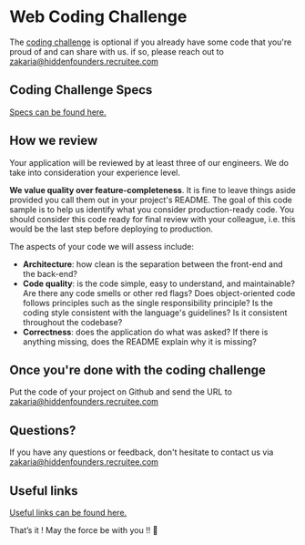 # Web Coding Challenge

The [coding challenge](coding-challenge.md) is optional if you already have some code that you're proud of and can share with us. if so, please reach out to zakaria@hiddenfounders.recruitee.com

Coding Challenge Specs
----------------
[Specs can be found here.](coding-challenge.md)

How we review
----------------

Your application will be reviewed by at least three of our engineers. We do take into consideration your experience level.

**We value quality over feature-completeness**. It is fine to leave things aside provided you call them out in your project's README. The goal of this code sample is to help us identify what you consider production-ready code. You should consider this code ready for final review with your colleague, i.e. this would be the last step before deploying to production.

The aspects of your code we will assess include:

* **Architecture**: how clean is the separation between the front-end and the back-end?
* **Code quality**: is the code simple, easy to understand, and maintainable?  Are there any code smells or other red flags? Does object-oriented code follows principles such as the single responsibility principle? Is the coding style consistent with the language's guidelines? Is it consistent throughout the codebase?
* **Correctness**: does the application do what was asked? If there is anything missing, does the README explain why it is missing?

Once you're done with the coding challenge
---------------
Put the code of your project on Github and send the URL to zakaria@hiddenfounders.recruitee.com


Questions?
---------------
If you have any questions or feedback, don't hesitate to contact us via zakaria@hiddenfounders.recruitee.com

Useful links
---------------
[Useful links can be found here.](tips-and-tricks.md)

That’s it ! May the force be with you !! 🖖 
